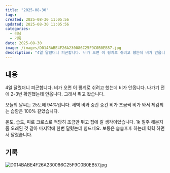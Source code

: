 ```yaml
---
title: "2025-08-30"
tags:
created: 2025-08-30 11:05:56
updated: 2025-08-30 11:05:56
categories:
  - 러닝
  - 기록
date: 2025-08-30
image: /images/D014BABE4F26A230086C25F9C0B0EB57.jpg
description: "4일 달렸더니 피곤합니다. 비가 오면 이 핑계로 쉬려고 했는데 비가 안옵니다. 나가기 전에 2-3번 확인했는데 안옵니다. 그래서 뛰고 왔습니다. 오늘의 날씨는 25도에 94%입니다. 새벽 비와 중간 중간 비가 조금씩 비가 와서 체감되는 습함은 100% 같았습니다. 온도, 습도, 피로 크"
---
```


## 내용

4일 달렸더니 피곤합니다. 비가 오면 이 핑계로 쉬려고 했는데 비가 안옵니다. 나가기 전에 2-3번 확인했는데 안옵니다. 그래서 뛰고 왔습니다. 

오늘의 날씨는 25도에 94%입니다. 새벽 비와 중간 중간 비가 조금씩 비가 와서 체감되는 습함은 100% 같았습니다.

온도, 습도, 피로 크로스로 적당히 조금만 뛰고 집에 갈 생각이었습니다. 1k 질주 해본지 좀 오래된 것 같아 마지막에 한번 달렸는데 힘드네요. 보통은 습습후후 하는데 헉헉 하면서 달렸습니다.

## 기록

 
 ![D014BABE4F26A230086C25F9C0B0EB57.jpg](/images/D014BABE4F26A230086C25F9C0B0EB57.jpg)
